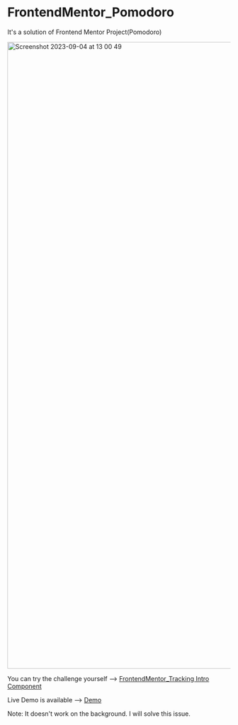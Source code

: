 # FrontendMentor_Pomodoro

It's a solution of Frontend Mentor Project(Pomodoro)


<img width="1415" alt="Screenshot 2023-09-04 at 13 00 49" src="https://github.com/KrmKayabasi/FrontendMentor_Pomodoro/assets/111309350/303d69e5-0415-48a6-93eb-a7e83c53e8e9">



You can try the challenge yourself --> [FrontendMentor_Tracking Intro Component](https://www.frontendmentor.io/challenges/pomodoro-app-KBFnycJ6G)

Live Demo is available --> [Demo](https://splendorous-sfogliatella-e68162.netlify.app/)


Note: It doesn't work on the background. I will solve this issue.
